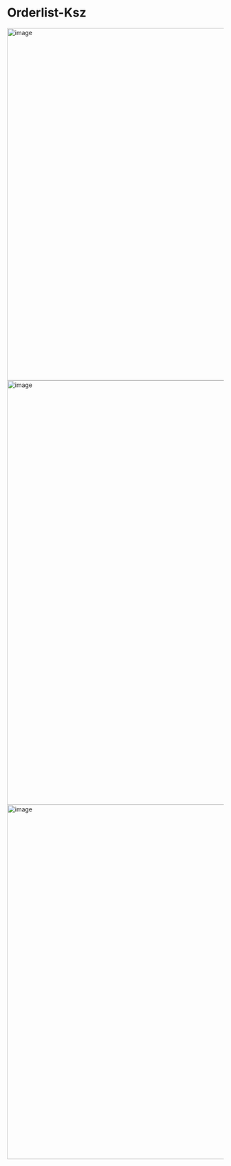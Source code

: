 # Orderlist-Ksz


<img width="817" alt="image" src="https://github.com/user-attachments/assets/8a770c4c-11eb-48b2-8b91-49044032d559">

<img width="984" alt="image" src="https://github.com/user-attachments/assets/2ee45f33-cecc-48f3-bf7b-32b67a8a1c4c">

<img width="822" alt="image" src="https://github.com/user-attachments/assets/df4b7113-99cf-45c0-9fd3-5c9d745fd335">

